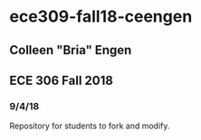 # ece309-fall18-ceengen
## Colleen "Bria" Engen
## ECE 306 Fall 2018
### 9/4/18
Repository for students to fork and modify.
